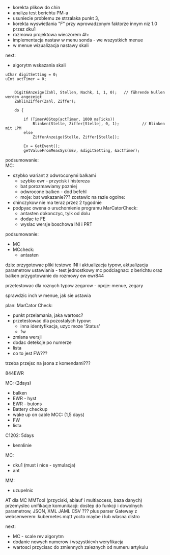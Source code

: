 - korekta plikow do chin
- analiza test berichtu PM-a
- usuniecie problemu ze strzalaka punkt 3,
- korekta wyswietlania "F" przy wprowadzonym faktorze innym niz 1.0 przez dku1
- rozmowa projektowa
wieczorem 4h:
- implementacja nastaw w menu sonda - we wszystkich menue
- w menue wizualizacja nastawy skali 

next:
- algorytm wskazania skali

```
uChar digitSetting = 0;
uInt actTimer = 0;


    Digit6Anzeige(Zahl, Stellen, Nachk, 1, 1, 0);   // führende Nullen werden angezeigt
    ZahlinZiffer(Zahl, Ziffer);

    do {

        if (TimerA0Stop(actTimer, 1000 msTicks))
            Blinken(Stelle, Ziffer[Stelle], 0, 1);          // Blinken mit LPM
        else
            ZifferAnzeige(Stelle, Ziffer[Stelle]);

        Ev = GetEvent();
        getValueFromMeasSys(&Ev, &digitSetting, &actTimer);

```

podsumowanie:\
MC:
- szybko wariant z odwroconymi balkami
  - szybko ewr - przycisk i histereza
  - bat porozmawiamy pozniej
  - odwrocone balken - dod befehl
  - moje: bat wskazanie??? zostawic na razie
ogolne:
- chinczykow nie ma teraz przez 2 tygodnie
- podpyac owena o uruchomienie programu
MarCatorCheck:
	- antasten dokonczyc, tylk od dolu
	- dodac te FE
	- wyslac wersje boschowa INI i PRT


podsumowanie:
- MC
- MCcheck:
	- antasten


dzis:
przygotowac pliki testowe INI i aktualizacja typow, aktualizacja parametrow ustawiania - test jednostkowy
mc podciagnac: z berichtu oraz balken
przygotowanie do rozmowy
ew ewr844

przetestowac dla roznych typow zegarow - opcje: menue, zegary


sprawdzic inch w menue, jak sie ustawia

plan:
MarCator Check:
- punkt przelamania, jaka wartosc?
- przetestowac dla pozostalych typow:
	- inna identyfikacja, uzyc moze 'Status'
	- fw
- zmiana wersji
- dodac detekcje po numerze
- lista 
- co to jest FW???

trzeba przejsc na jsona z komendami???

844EWR

MC: (2days)
- balken
- EWR - hyst
- EWR - butons
- Battery checkup
- wake up on cable
MCC: (1,5 days)
- FW
- lista

C1202: 5days
- kennlinie

MC:
- dku1 (must i nice - symulacja)
- ant

MM:
- uzupelnic


AT dla MC
MMTool  (przyciski, ablauf i multiaccess, baza danych) 
przemyslec unifikacje komunikacji: dostep do funkcji i dowolnych parametrow, JSON, XML JAML CSV ??? plus parser
Gateway z webserwerem: kubernetes mqtt yocto maybe i lub wlasna distro



next:
- MC - scale rev algorytm
- dodanie nowych numerow i wszystkicvh weryfikacja
- wartosci przycisac do zmiennych zaleznych od numeru artykulu